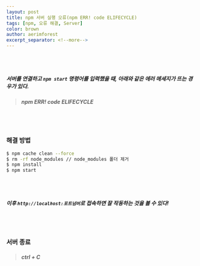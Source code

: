 ```yaml
---
layout: post
title: npm 서버 실행 오류(npm ERR! code ELIFECYCLE)
tags: [npm, 오류 해결, Server]
color: brown
author: aerimforest
excerpt_separator: <!--more-->
---
```


<br><br>

##### 서버를 연결하고 `npm start` 명령어를 입력했을 때, 아래와 같은 에러 메세지가 뜨는 경우가 있다.

> ##### npm ERR! code ELIFECYCLE

<br><br>
### 해결 방법


```bash
$ npm cache clean --force
$ rm -rf node_modules // node_modules 폴더 제거
$ npm install
$ npm start
```



<br><br>

##### 이후 `http://localhost:포트넘버`로 접속하면 잘 작동하는 것을 볼 수 있다! 

<br><br>
### 서버 종료
> ##### ctrl + C
